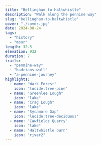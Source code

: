 ```yaml
---
title: "Bellingham to Haltwhistle"
description: "Walk along the pennine way"
slug: "bellingham-to-haltwhistle"
cover: "./cover.jpg"
date: 2024-08-24
tags:
  - "history"
  - "moor"
length: 32.5
elevation: 932
duration: 7
trails:
  - "pennine-way"
  - "hadrians-wall"
  - "a-pennine-journey"
highlights:
  - name: "Wark Forest"
    icon: "lucide:tree-pine"
  - name: "Greenlee Lough"
    icon: "lake"
  - name: "Crag Lough"
    icon: "lake"
  - name: "Sycamore Gap"
    icon: "lucide:tree-deciduous"
  - name: "Cawfields Quarry"
    icon: "lake"
  - name: "Haltwhistle burn"
    icon: "river2"
---
```

